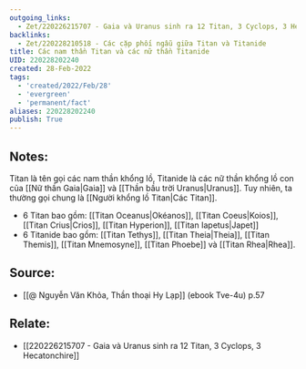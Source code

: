 ```yaml
---
outgoing_links:
  - Zet/220226215707 - Gaia và Uranus sinh ra 12 Titan, 3 Cyclops, 3 Hecatonchire
backlinks:
  - Zet/220228210518 - Các cặp phối ngẫu giữa Titan và Titanide
title: Các nam thần Titan và các nữ thần Titanide
UID: 220228202240
created: 28-Feb-2022
tags:
  - 'created/2022/Feb/28'
  - 'evergreen'
  - 'permanent/fact'
aliases: 220228202240
publish: True
---
```

## Notes:
Titan là tên gọi các nam thần khổng lồ, Titanide là các nữ thần khổng lồ con của [[Nữ thần Gaia|Gaia]] và [[Thần bầu trời Uranus|Uranus]]. Tuy nhiên, ta thường gọi chung là [[Người khổng lồ Titan|Các Titan]].

- 6 Titan bao gồm: [[Titan Oceanus|Okéanos]], [[Titan Coeus|Koios]], [[Titan Crius|Crios]], [[Titan Hyperion]], [[Titan Iapetus|Japet]]
- 6 Titanide bao gồm: [[Titan Tethys]], [[Titan Theia|Theia]], [[Titan Themis]], [[Titan Mnemosyne]], [[Titan Phoebe]] và [[Titan Rhea|Rhea]].

## Source:
- [[@ Nguyễn Văn Khỏa, Thần thoại Hy Lạp]] (ebook Tve-4u) p.57

## Relate:
- [[220226215707 - Gaia và Uranus sinh ra 12 Titan, 3 Cyclops, 3 Hecatonchire]]
